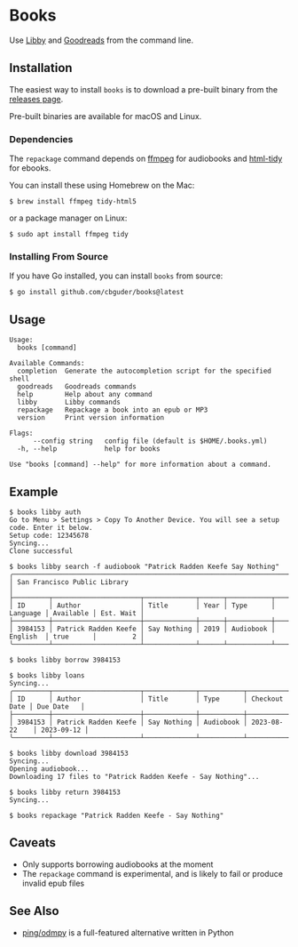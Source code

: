 # Books

Use [Libby](https://libbyapp.com/) and [Goodreads](https://www.goodreads.com/)
from the command line.

## Installation

The easiest way to install `books` is to download a pre-built binary from
the [releases page](https://github.com/cbguder/books/releases).

Pre-built binaries are available for macOS and Linux.

### Dependencies

The `repackage` command depends on [ffmpeg](https://ffmpeg.org/) for audiobooks
and [html-tidy](http://www.html-tidy.org/) for ebooks.

You can install these using Homebrew on the Mac:

    $ brew install ffmpeg tidy-html5

or a package manager on Linux:

    $ sudo apt install ffmpeg tidy

### Installing From Source

If you have Go installed, you can install `books` from source:

    $ go install github.com/cbguder/books@latest

## Usage

```
Usage:
  books [command]

Available Commands:
  completion  Generate the autocompletion script for the specified shell
  goodreads   Goodreads commands
  help        Help about any command
  libby       Libby commands
  repackage   Repackage a book into an epub or MP3
  version     Print version information

Flags:
      --config string   config file (default is $HOME/.books.yml)
  -h, --help            help for books

Use "books [command] --help" for more information about a command.
```

## Example

```
$ books libby auth
Go to Menu > Settings > Copy To Another Device. You will see a setup code. Enter it below.
Setup code: 12345678
Syncing...
Clone successful

$ books libby search -f audiobook "Patrick Radden Keefe Say Nothing"
╭────────────────────────────────────────────────────────────────────────────────────────────────────╮
│ San Francisco Public Library                                                                       │
├─────────┬──────────────────────┬─────────────┬──────┬───────────┬──────────┬───────────┬───────────┤
│ ID      │ Author               │ Title       │ Year │ Type      │ Language │ Available │ Est. Wait │
├─────────┼──────────────────────┼─────────────┼──────┼───────────┼──────────┼───────────┼───────────┤
│ 3984153 │ Patrick Radden Keefe │ Say Nothing │ 2019 │ Audiobook │ English  │ true      │         2 │
╰─────────┴──────────────────────┴─────────────┴──────┴───────────┴──────────┴───────────┴───────────╯

$ books libby borrow 3984153

$ books libby loans
Syncing...
╭─────────┬──────────────────────┬─────────────┬───────────┬───────────────┬────────────╮
│ ID      │ Author               │ Title       │ Type      │ Checkout Date │ Due Date   │
├─────────┼──────────────────────┼─────────────┼───────────┼───────────────┼────────────┤
│ 3984153 │ Patrick Radden Keefe │ Say Nothing │ Audiobook │ 2023-08-22    │ 2023-09-12 │
╰─────────┴──────────────────────┴─────────────┴───────────┴───────────────┴────────────╯

$ books libby download 3984153
Syncing...
Opening audiobook...
Downloading 17 files to "Patrick Radden Keefe - Say Nothing"...

$ books libby return 3984153
Syncing...

$ books repackage "Patrick Radden Keefe - Say Nothing"
```

## Caveats

* Only supports borrowing audiobooks at the moment
* The `repackage` command is experimental, and is likely to fail or produce
  invalid epub files

## See Also

- [ping/odmpy](https://github.com/ping/odmpy) is a full-featured alternative
  written in Python
